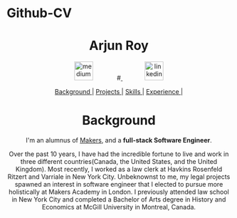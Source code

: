 # Github-CV

<h1 align="center"> Arjun Roy </h1>
<p align="center">
<a href="https://medium.com/@arjunroychoudhry4059">
<img src="https://s.w.org/style/images/about/WordPress-logotype-simplified.png" alt="medium" hspace="50" height="42" width="42"></a>
#<a href="https://www.linkedin.com/in/kaymo1990/">
<img src="https://www.iconfinder.com/data/icons/free-social-icons/67/linkedin_circle_color-512.png" alt="linkedin" hspace="50" height="42" width="42"></a></p>

 <div align="center">


<div align="center">


 [Background ](#Background) |
 [Projects ](#projects) |
 [Skills ](#skills) |
 [Experience ](#experience) |


 </div>

 # Background

 I'm an alumnus of [Makers](https://makers.tech/), and a **full-stack Software Engineer**.

 Over the past 10 years, I have had the incredible fortune to live and work in three different countries(Canada, the United States, and the United Kingdom). Most recently, I worked as a law clerk at Havkins Rosenfeld Ritzert and Varriale in New York City. Unbeknownst to me, my legal projects spawned an interest in software engineer that I elected to pursue more holistically at Makers Academy in London. I previously attended law school in New York City and completed a Bachelor of Arts degree in History and Economics at McGill University in Montreal, Canada.
